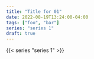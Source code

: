 ```yaml
---
title: "Title for 01"
date: 2022-08-19T13:24:00-04:00
tags: ["foo", "bar"]
series: "series 1"
draft: true
---
```


{{< series "series 1" >}}